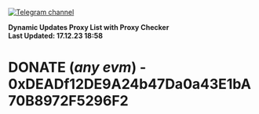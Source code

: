 [![Telegram channel](https://img.shields.io/endpoint?url=https://runkit.io/damiankrawczyk/telegram-badge/branches/master?url=https://t.me/n4z4v0d)](https://t.me/n4z4v0d) 

**Dynamic Updates Proxy List with Proxy Checker**  
**Last Updated: 17.12.23 18:58**

# DONATE (_any evm_) - 0xDEADf12DE9A24b47Da0a43E1bA70B8972F5296F2
